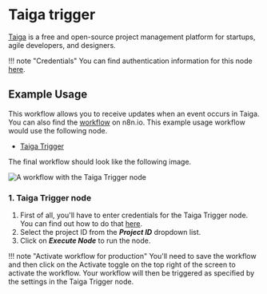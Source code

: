 # Taiga trigger

[Taiga](https://www.taiga.io/) is a free and open-source project management platform for startups, agile developers, and designers.

!!! note "Credentials"
    You can find authentication information for this node [here](/integrations/builtin/credentials/taiga/).


## Example Usage

This workflow allows you to receive updates when an event occurs in Taiga. You can also find the [workflow](https://n8n.io/workflows/686) on n8n.io. This example usage workflow would use the following node.

- [Taiga Trigger]()

The final workflow should look like the following image.

![A workflow with the Taiga Trigger node](/_images/integrations/builtin/trigger-nodes/taigatrigger/workflow.png)

### 1. Taiga Trigger node

1. First of all, you'll have to enter credentials for the Taiga Trigger node. You can find out how to do that [here](/integrations/builtin/credentials/taiga/).
2. Select the project ID from the ***Project ID*** dropdown list.
2. Click on ***Execute Node*** to run the node.

!!! note "Activate workflow for production"
    You'll need to save the workflow and then click on the Activate toggle on the top right of the screen to activate the workflow. Your workflow will then be triggered as specified by the settings in the Taiga Trigger node.

